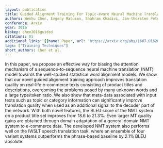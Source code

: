 ```yaml
---
layout: publication
title: Guided Alignment Training For Topic-aware Neural Machine Translation
authors: Wenhu Chen, Evgeny Matusov, Shahram Khadivi, Jan-thorsten Peter
conference: Arxiv
year: 2016
bibkey: chen2016guided
citations: 85
additional_links: [{name: Paper, url: 'https://arxiv.org/abs/1607.01628'}]
tags: ["Training Techniques"]
short_authors: Chen et al.
---
```

In this paper, we propose an effective way for biasing the attention
mechanism of a sequence-to-sequence neural machine translation (NMT) model
towards the well-studied statistical word alignment models. We show that our
novel guided alignment training approach improves translation quality on
real-life e-commerce texts consisting of product titles and descriptions,
overcoming the problems posed by many unknown words and a large type/token
ratio. We also show that meta-data associated with input texts such as topic or
category information can significantly improve translation quality when used as
an additional signal to the decoder part of the network. With both novel
features, the BLEU score of the NMT system on a product title set improves from
18.6 to 21.3%. Even larger MT quality gains are obtained through domain
adaptation of a general domain NMT system to e-commerce data. The developed NMT
system also performs well on the IWSLT speech translation task, where an
ensemble of four variant systems outperforms the phrase-based baseline by 2.1%
BLEU absolute.